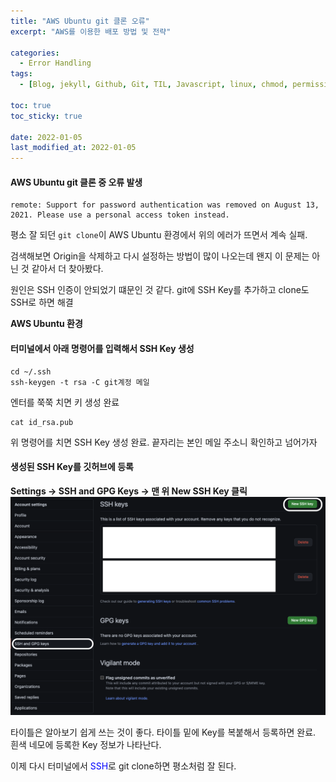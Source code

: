 ```yaml
---
title: "AWS Ubuntu git 클론 오류"
excerpt: "AWS를 이용한 배포 방법 및 전략"

categories:
  - Error Handling
tags:
  - [Blog, jekyll, Github, Git, TIL, Javascript, linux, chmod, permission, node.js, 노드js, 자바스크립트, git, git error, git ssh, git login, git push, git clone]

toc: true
toc_sticky: true
 
date: 2022-01-05
last_modified_at: 2022-01-05
---
```

#### AWS Ubuntu git 클론 중 오류 발생

```
remote: Support for password authentication was removed on August 13, 2021. Please use a personal access token instead.
```
평소 잘 되던 `git clone`이 AWS Ubuntu 환경에서 위의 에러가 뜨면서 계속 실패.

검색해보면 Origin을 삭제하고 다시 설정하는 방법이 많이 나오는데 왠지 이 문제는 아닌 것 같아서 더 찾아봤다.

원인은 SSH 인증이 안되었기 떄문인 것 같다.
git에 SSH Key를 추가하고 clone도 SSH로 하면 해결

**AWS Ubuntu 환경**
#### 터미널에서 아래 명령어를 입력해서 SSH Key 생성
```
cd ~/.ssh
ssh-keygen -t rsa -C git계정 메일
```
엔터를 쭉쭉 치면 키 생성 완료

```
cat id_rsa.pub
```
위 명령어를 치면 SSH Key 생성 완료. 끝자리는 본인 메일 주소니 확인하고 넘어가자

#### 생성된 SSH Key를 깃허브에 등록
**Settings -> SSH and GPG Keys -> 맨 위 New SSH Key 클릭**
<img src="/assets/images/ssh.png" width="100%" height="40%" title="dbmvc" alt="사진"/>

타이틀은 알아보기 쉽게 쓰는 것이 좋다. 타이틀 밑에 Key를 복붙해서 등록하면 완료. 흰색 네모에 등록한 Key 정보가 나타난다.

이제 다시 터미널에서 <span style="color:blue">SSH</span>로 git clone하면 평소처럼 잘 된다.